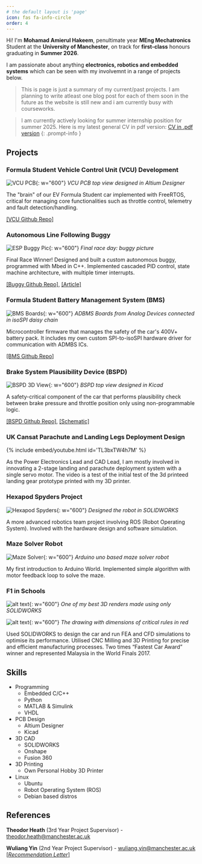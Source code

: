 ```yaml
---
# the default layout is 'page'
icon: fas fa-info-circle
order: 4
---
```


Hi! I'm __Mohamad Amierul Hakeem__, penultimate year __MEng Mechatronics__ Student at the __University of Manchester__, on track for __first-class__ honours graduating in __Summer 2026__.

I am passionate about anything __electronics, robotics and embedded systems__ which can be seen with my involvemnt in a range of projects below.

> This is page is just a summary of my current/past projects. I am planning to write atleast one blog post for each of them soon in the future as the website is still new and i am currently busy with courseworks.

> I am currently actively looking for summer internship position for summer 2025. Here is my latest general CV in pdf version: [CV in .pdf version](/assets/general-cv-v2.1.pdf)
{: .prompt-info }

## Projects

### Formula Student Vehicle Control Unit (VCU) Development

![VCU PCB](assets/img/posts/vcu-3d.png){: w="600"}
_VCU PCB top view designed in Altium Designer_

The "brain" of our EV Formula Student car implemented with FreeRTOS, critical for managing core functionalities such as throttle control, telemetry and fault detection/handling.

[[VCU Github Repo]](https://github.com/ManchesterStingerMotorsports/f446-vcu)



### Autonomous Line Following Buggy

![ESP Buggy Pic](/assets/img/posts/esp-final-race-day.jpg){: w="600"}
_Final race day: buggy picture_

Final Race Winner! Designed and built a custom autonomous buggy, programmed with Mbed in C++. Implemented cascaded PID control, state machine architecture, with multiple timer interrupts.

[[Buggy Github Repo]](https://github.com/Amrlxyz/esp-lfr-buggy), [[Article]](https://www.linkedin.com/pulse/2nd-year-embedded-systems-project-final-race-winner-hakeem-jfuzf)



### Formula Student Battery Management System (BMS)

![BMS Boards](/assets/img/posts/bms-boards.png){: w="600"}
_ADBMS Boards from Analog Devices connected in isoSPI daisy chain_

Microcontroller firmware that manages the safety of the car's 400V+ battery pack. It includes my own custom SPI-to-isoSPI hardware driver for communication with ADMBS ICs.

[[BMS Github Repo]](https://github.com/ManchesterStingerMotorsports/g474-bms)



### Brake System Plausibility Device (BSPD)

![BSPD 3D View](/assets/img/posts/bspd-3d.png){: w="600"}
_BSPD top view designed in Kicad_

A safety-critical component of the car that performs plausibility check between brake pressure and throttle position only using non-programmable logic.

[[BSPD Github Repo]](https://github.com/ManchesterStingerMotorsports/BSPD), [[Schematic]](https://github.com/ManchesterStingerMotorsports/BSPD/blob/main/Documents/BSPD_V4_Schematic.pdf)



### UK Cansat Parachute and Landing Legs Deployment Design

{% include embed/youtube.html id='TL3bxTW4h7M' %}

As the Power Electronics Lead and CAD Lead, I am mostly involved in innovating a 2-stage landing and parachute deployment system with a single servo motor. The video is a test of the initial test of the 3d printeed landing gear prototype printed with my 3D printer. 



### Hexapod Spyders Project

![Hexapod Spyders](../assets/img/posts/robosoc-spyders.png){: w="600"}
_Designed the robot in SOLIDWORKS_ 

A more advanced robotics team project involving ROS (Robot Operating System). Involved with the hardware design and software simulation. 


### Maze Solver Robot

![Maze Solver](../assets/img/posts/robosoc-maze-solver.png){: w="600"}
_Arduino uno based maze solver robot_

My first introduction to Arduino World. Implemented simple algorithm with motor feedback loop to solve the maze.


### F1 in Schools

![alt text](../assets/img/posts/f1is-render.jpg){: w="600"}
_One of my best 3D renders made using only SOLIDWORKS_

![alt text](../assets/img/posts/f1is-drawing.JPG){: w="600"}
_The drawing with dimensions of critical rules in red_

Used SOLIDWORKS to design the car and run FEA and CFD simulations to optimise its performance. Utilised CNC Milling and 3D Printing for precise and efficient manufacturing processes. Two times “Fastest Car Award” winner and represented Malaysia in the World Finals 2017.



## Skills

- Programming 
    - Embedded C/C++
    - Python
    - MATLAB & Simulink
    - VHDL
- PCB Design
    - Altium Designer
    - Kicad
- 3D CAD
    - SOLIDWORKS
    - Onshape
    - Fusion 360
- 3D Printing
    - Own Personal Hobby 3D Printer
- Linux
    - Ubuntu
    - Robot Operating System (ROS)
    - Debian based distros


## References

__Theodor Heath__ (3rd Year Project Supervisor) - [theodor.heath@manchester.ac.uk](mailto:theodor.heath@manchester.ac.uk) 

__Wuliang Yin__ (2nd Year Project Supervisor) - [wuliang.yin@manchester.ac.uk](mailto:wuliang.yin@manchester.ac.uk)  [[_Recommendation Letter_]](/assets/reference-letter.pdf)





